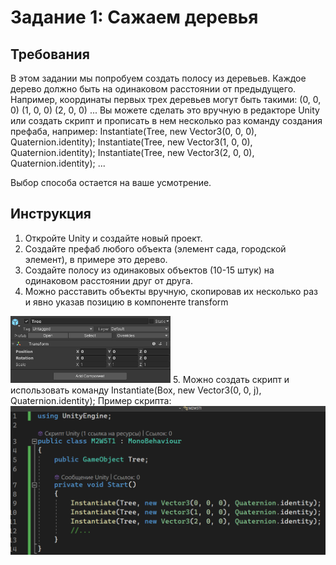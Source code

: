 # Задание 1: Сажаем деревья

## Требования

В этом задании мы попробуем создать полосу из деревьев. Каждое дерево должно быть на одинаковом расстоянии от предыдущего. Например, координаты первых трех деревьев могут быть такими:
(0, 0, 0)
(1, 0, 0)
(2, 0, 0)
...
Вы можете сделать это вручную в редакторе Unity или создать скрипт и прописать в нем несколько раз команду создания префаба, например:
Instantiate(Tree, new Vector3(0, 0, 0), Quaternion.identity);
Instantiate(Tree, new Vector3(1, 0, 0), Quaternion.identity);
Instantiate(Tree, new Vector3(2, 0, 0), Quaternion.identity);
...

Выбор способа остается на ваше усмотрение.

## Инструкция

1. Откройте Unity и создайте новый проект.
2. Создайте префаб любого объекта (элемент сада, городской элемент), в примере это дерево.
3. Создайте полосу из одинаковых объектов (10-15 штук) на одинаковом расстоянии друг от друга.
4. Можно расставить объекты вручную, скопировав их несколько раз и явно указав позицию в компоненте transform
<img src="https://github.com/copetonrob/YP_Unity_M2_W5/blob/main/img/T1_image2.png" width="256"/>
5. Можно создать скрипт и использовать команду Instantiate(Box, new Vector3(0, 0, j), Quaternion.identity);
Пример скрипта:
<img src="https://github.com/copetonrob/YP_Unity_M2_W5/blob/main/img/T1_image1.png" width="512"/>


